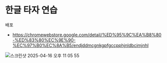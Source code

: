  # 한글 타자 연습

배포
* https://chromewebstore.google.com/detail/%ED%95%9C%EA%B8%80-%ED%83%80%EC%9E%90-%EC%97%B0%EC%8A%B5/endjddmcgnkgpfgccpphjnldbcimjnhl





![스크린샷 2025-04-16 오후 11 05 55](https://github.com/user-attachments/assets/dcf4a729-dedf-45f8-8725-22b9762d964d)
